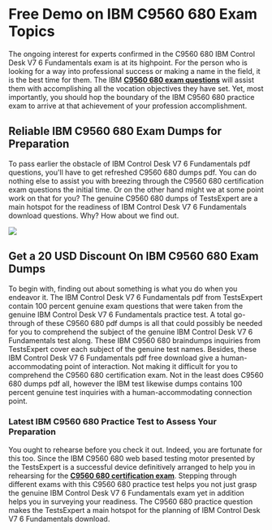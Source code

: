 # Free Demo on IBM C9560 680 Exam Topics
The ongoing interest for experts confirmed in the C9560 680 IBM Control Desk V7 6 Fundamentals exam is at its highpoint. For the person who is looking for a way into professional success or making a name in the field, it is the best time for them. The IBM <strong><a href="https://www.testsexpert.com/c9560-680"> C9560 680 exam questions</a></strong> will assist them with accomplishing all the vocation objectives they have set. Yet, most importantly, you should hop the boundary of the IBM C9560 680 practice exam to arrive at that achievement of your profession accomplishment.
## Reliable IBM C9560 680 Exam Dumps for Preparation
To pass earlier the obstacle of IBM Control Desk V7 6 Fundamentals pdf questions, you'll have to get refreshed C9560 680 dumps pdf. You can do nothing else to assist you with breezing through the C9560 680 certification exam questions the initial time. Or on the other hand might we at some point work on that for you? The genuine C9560 680 dumps of TestsExpert are a main hotspot for the readiness of IBM Control Desk V7 6 Fundamentals download questions. Why? How about we find out.
<p><a href="https://www.testsexpert.com/"><img src="https://scontent-otp1-1.xx.fbcdn.net/v/t39.30808-6/294733018_5274713332575916_7537854939785301843_n.png?_nc_cat=111&ccb=1-7&_nc_sid=730e14&_nc_ohc=2cDpyZhBoXgAX_DuLbf&_nc_ht=scontent-otp1-1.xx&oh=00_AT_Q31JHUIedExkHAMLkQdz6SaCX5WuObIpuzPlidMvjmA&oe=62EEC3B6" /></a></p>

## Get a 20 USD Discount On IBM C9560 680 Exam Dumps 
To begin with, finding out about something is what you do when you endeavor it. The IBM Control Desk V7 6 Fundamentals pdf from TestsExpert contain 100 percent genuine exam questions that were taken from the genuine IBM Control Desk V7 6 Fundamentals practice test. A total go-through of these C9560 680 pdf dumps is all that could possibly be needed for you to comprehend the subject of the genuine IBM Control Desk V7 6 Fundamentals test along. These IBM C9560 680 braindumps inquiries from TestsExpert cover each subject of the genuine test names. Besides, these IBM Control Desk V7 6 Fundamentals pdf free download give a human-accommodating point of interaction. Not making it difficult for you to comprehend the C9560 680 certification exam. Not in the least does C9560 680 dumps pdf all, however the IBM test likewise dumps contains 100 percent genuine test inquiries with a human-accommodating connection point.
### Latest IBM C9560 680 Practice Test to Assess Your Preparation
You ought to rehearse before you check it out. Indeed, you are fortunate for this too. Since the IBM C9560 680 web based testing motor presented by the TestsExpert is a successful device definitively arranged to help you in rehearsing for the <strong><a href="https://www.testsexpert.com/c9560-680"> C9560 680 certification exam</a></strong>. Stepping through different exams with this C9560 680 practice test helps you not just grasp the genuine IBM Control Desk V7 6 Fundamentals exam yet in addition helps you in surveying your readiness. The C9560 680 practice question makes the TestsExpert a main hotspot for the planning of IBM Control Desk V7 6 Fundamentals download.

